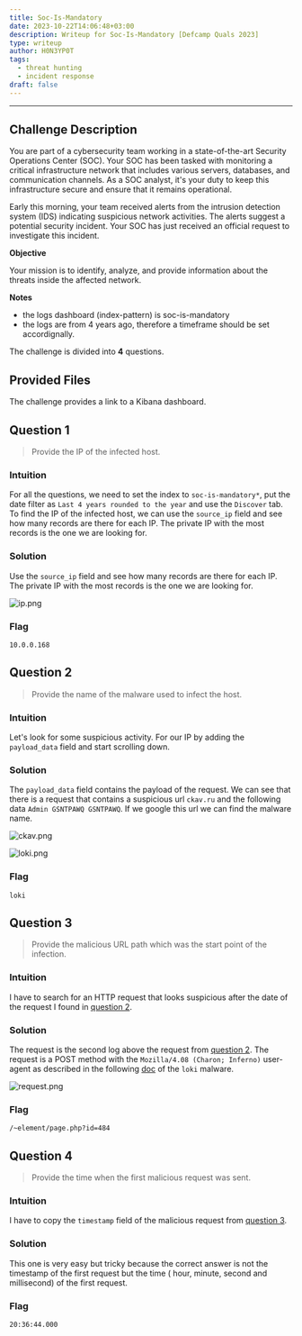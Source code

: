 ```yaml
---
title: Soc-Is-Mandatory
date: 2023-10-22T14:06:48+03:00
description: Writeup for Soc-Is-Mandatory [Defcamp Quals 2023]
type: writeup
author: H0N3YP0T
tags:
  - threat hunting
  - incident response
draft: false
---
```


___

## Challenge Description

You are part of a cybersecurity team working in a state-of-the-art Security Operations Center (SOC). Your SOC has been
tasked with monitoring a critical infrastructure network that includes various servers, databases, and communication
channels. As a SOC analyst, it's your duty to keep this infrastructure secure and ensure that it remains operational.

Early this morning, your team received alerts from the intrusion detection system (IDS) indicating suspicious network
activities. The alerts suggest a potential security incident. Your SOC has just received an official request to
investigate this incident.

**Objective**

Your mission is to identify, analyze, and provide information about the threats inside the affected network.

**Notes**

- the logs dashboard (index-pattern) is soc-is-mandatory
- the logs are from 4 years ago, therefore a timeframe should be set accordignally.

The challenge is divided into **4** questions.

## Provided Files

The challenge provides a link to a Kibana dashboard.

## Question 1

> Provide the IP of the infected host.

### Intuition

For all the questions, we need to set the index
to `soc-is-mandatory*`, put the date filter as `Last 4 years rounded to the year` and use the `Discover` tab.
To find the IP of the infected host, we can use the `source_ip` field and see how many records are there for each IP.
The private IP with the most records is the one we are looking for.

### Solution

Use the `source_ip` field and see how many records are there for each IP. The private IP with the most records is the
one we are looking for.

![ip.png](/images/defcamp_quals_2023/ip.png)

### Flag

`10.0.0.168`

## Question 2

> Provide the name of the malware used to infect the host.

### Intuition

Let's look for some suspicious activity. For our IP by adding the `payload_data` field and start scrolling down.

### Solution

The `payload_data` field contains the payload of the request. We can see that there is a request that contains a
suspicious
url `ckav.ru` and the following data `Admin GSNTPAWQ GSNTPAWQ`. If we google this url we can find the malware name.

![ckav.png](/images/defcamp_quals_2023/ckav.png)

![loki.png](/images/defcamp_quals_2023/loki.png)

### Flag

`loki`

## Question 3

> Provide the malicious URL path which was the start point of the infection.

### Intuition

I have to search for an HTTP request that looks suspicious after the date of the request I found
in [question 2](#question-2).

### Solution

The request is the second log above the request from [question 2](#question-2). The request is a POST method with
the `Mozilla/4.08 (Charon; Inferno)` user-agent
as described in the following [doc](https://unit42.paloaltonetworks.com/lokibot-spike-analysis/) of the `loki` malware.

![request.png](/images/defcamp_quals_2023/request.png)

### Flag

`/~element/page.php?id=484`

## Question 4

> Provide the time when the first malicious request was sent.

### Intuition

I have to copy the `timestamp` field of the malicious request from [question 3](#question-3).

### Solution

This one is very easy but tricky because the correct answer is not the timestamp of the first request but the time (
hour, minute, second and millisecond) of the first request.

### Flag

`20:36:44.000`

